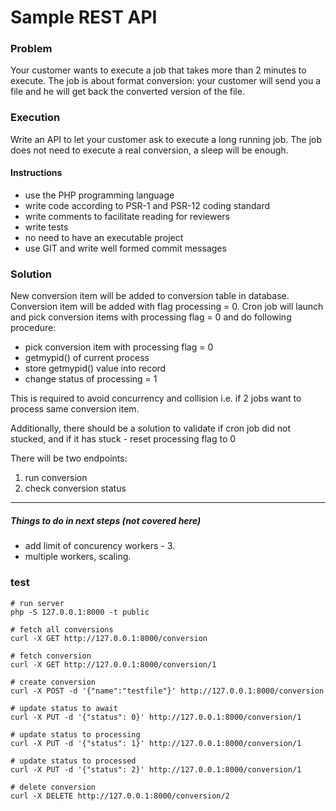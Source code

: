 # Sample REST API

### Problem
Your customer wants to execute a job that takes more than 2 minutes to execute.
The job is about format conversion: your customer will send you a file and he will get back
the converted version of the file.

### Execution 
Write an API to let your customer ask to execute a long running job.
The job does not need to execute a real conversion, a sleep will be enough.

#### Instructions
* use the PHP programming language
* write code according to PSR-1 and PSR-12 coding standard
* write comments to facilitate reading for reviewers
* write tests
* no need to have an executable project
* use GIT and write well formed commit messages


### Solution
New conversion item will be added to conversion table in database.
Conversion item will be added with flag processing = 0.
Cron job will launch and pick conversion items with processing flag = 0 and do following procedure:
* pick conversion item with processing flag = 0
* getmypid() of current process 
* store getmypid() value into record
* change status of processing = 1

This is required to avoid concurrency and collision i.e. if 2 jobs want to process same conversion item.

Additionally, there should be a solution to validate if cron job did not stucked, 
and if it has stuck - reset processing flag to 0

There will be two endpoints:
1. run conversion
2. check conversion status

---
##### Things to do in next steps (not covered here)
* add limit of concurency workers - 3.
* multiple workers, scaling.  


### test
```
# run server
php -S 127.0.0.1:8000 -t public

# fetch all conversions
curl -X GET http://127.0.0.1:8000/conversion

# fetch conversion
curl -X GET http://127.0.0.1:8000/conversion/1

# create conversion
curl -X POST -d '{"name":"testfile"}' http://127.0.0.1:8000/conversion

# update status to await
curl -X PUT -d '{"status": 0}' http://127.0.0.1:8000/conversion/1

# update status to processing
curl -X PUT -d '{"status": 1}' http://127.0.0.1:8000/conversion/1

# update status to processed
curl -X PUT -d '{"status": 2}' http://127.0.0.1:8000/conversion/1

# delete conversion
curl -X DELETE http://127.0.0.1:8000/conversion/2


```
